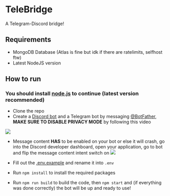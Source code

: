 # TeleBridge
A Telegram-Discord bridge!


## Requirements
- MongoDB Database (Atlas is fine but idk if there are ratelimits, selfhost ftw)
- Latest NodeJS version

## How to run
### You should install [node.js](https://nodejs.org/en/) to continue (latest version recommended)
- Clone the repo
- Create a [Discord bot](https://discord.com/developers/applications) and a Telegram bot by messaging [@BotFather](https://t.me/BotFather), **MAKE SURE TO DISABLE PRIVACY MODE** by following this video 

![](https://cdn.antogamer.it/r/Telegram_LcLzXfxwXO.gif)

- Message content **HAS** to be enabled on your bot or else it will crash, go into the Discord developer dashboard, open your application, go to bot and flip the message content intent switch on
![](https://cdn.antogamer.it/r/msedge_02pF29B5Bz.png)

- Fill out the [.env.example](https://github.com/AntogamerYT/TeleBridge/blob/master/.env.example) and rename it into `.env`
- Run `npm install` to install the required packages
- Run `npm run build` to build the code, then `npm start` and (if everything was done correctly) the bot will be up and ready to use!